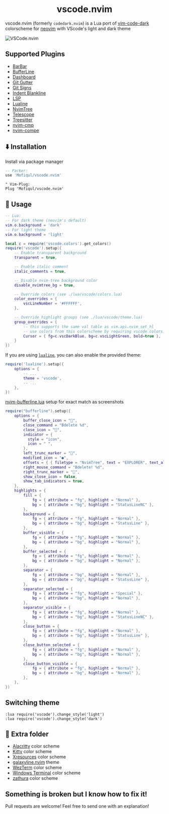 <h1 align="center">vscode.nvim</h1>

vscode.nvim (formerly `codedark.nvim`) is a Lua port of [vim-code-dark](https://github.com/tomasiser/vim-code-dark) colorscheme for [neovim](https://github.com/neovim/neovim) with VScode's light and dark theme

![VSCode.nvim](./demo.png)

## Supported Plugins

- [BarBar](https://github.com/romgrk/barbar.nvim)
- [BufferLine](https://github.com/akinsho/nvim-bufferline.lua)
- [Dashboard](https://github.com/glepnir/dashboard-nvim)
- [Git Gutter](https://github.com/airblade/vim-gitgutter)
- [Git Signs](https://github.com/lewis6991/gitsigns.nvim)
- [Indent Blankline](https://github.com/lukas-reineke/indent-blankline.nvim)
- [LSP](https://github.com/neovim/nvim-lspconfig)
- [Lualine](https://github.com/hoob3rt/lualine.nvim)
- [NvimTree](https://github.com/kyazdani42/nvim-tree.lua)
- [Telescope](https://github.com/nvim-telescope/telescope.nvim)
- [Treesitter](https://github.com/nvim-treesitter/nvim-treesitter)
- [nvim-cmp](https://github.com/hrsh7th/nvim-cmp)
- [nvim-compe](https://github.com/hrsh7th/nvim-compe)

## ⬇️ Installation

Install via package manager

```lua
-- Packer:
use 'Mofiqul/vscode.nvim'
```

```vim
" Vim-Plug:
Plug 'Mofiqul/vscode.nvim'
```

## 🚀 Usage

```lua
-- Lua:
-- For dark theme (neovim's default)
vim.o.background = 'dark'
-- For light theme
vim.o.background = 'light'

local c = require('vscode.colors').get_colors()
require('vscode').setup({
    -- Enable transparent background
    transparent = true,

    -- Enable italic comment
    italic_comments = true,

    -- Disable nvim-tree background color
    disable_nvimtree_bg = true,

    -- Override colors (see ./lua/vscode/colors.lua)
    color_overrides = {
        vscLineNumber = '#FFFFFF',
    },

    -- Override highlight groups (see ./lua/vscode/theme.lua)
    group_overrides = {
        -- this supports the same val table as vim.api.nvim_set_hl
        -- use colors from this colorscheme by requiring vscode.colors!
        Cursor = { fg=c.vscDarkBlue, bg=c.vscLightGreen, bold=true },
    }
})
```


If you are using [`lualine`](https://github.com/hoob3rt/lualine.nvim), you can also enable the provided theme:

```lua
require('lualine').setup({
    options = {
        -- ...
        theme = 'vscode',
        -- ...
    },
})
```

[nvim-bufferline.lua](https://github.com/akinsho/nvim-bufferline.lua)  setup for exact match as screenshots

```lua
require("bufferline").setup({
    options = {
        buffer_close_icon = "",
        close_command = "Bdelete %d",
        close_icon = "",
        indicator = {
          style = "icon",
          icon = " ",
        },
        left_trunc_marker = "",
        modified_icon = "●",
        offsets = { { filetype = "NvimTree", text = "EXPLORER", text_align = "center" } },
        right_mouse_command = "Bdelete! %d",
        right_trunc_marker = "",
        show_close_icon = false,
        show_tab_indicators = true,
    },
    highlights = {
        fill = {
            fg = { attribute = "fg", highlight = "Normal" },
            bg = { attribute = "bg", highlight = "StatusLineNC" },
        },
        background = {
            fg = { attribute = "fg", highlight = "Normal" },
            bg = { attribute = "bg", highlight = "StatusLine" },
        },
        buffer_visible = {
            fg = { attribute = "fg", highlight = "Normal" },
            bg = { attribute = "bg", highlight = "Normal" },
        },
        buffer_selected = {
            fg = { attribute = "fg", highlight = "Normal" },
            bg = { attribute = "bg", highlight = "Normal" },
        },
        separator = {
            fg = { attribute = "bg", highlight = "Normal" },
            bg = { attribute = "bg", highlight = "StatusLine" },
        },
        separator_selected = {
            fg = { attribute = "fg", highlight = "Special" },
            bg = { attribute = "bg", highlight = "Normal" },
        },
        separator_visible = {
            fg = { attribute = "fg", highlight = "Normal" },
            bg = { attribute = "bg", highlight = "StatusLineNC" },
        },
        close_button = {
            fg = { attribute = "fg", highlight = "Normal" },
            bg = { attribute = "bg", highlight = "StatusLine" },
        },
        close_button_selected = {
            fg = { attribute = "fg", highlight = "Normal" },
            bg = { attribute = "bg", highlight = "Normal" },
        },
        close_button_visible = {
            fg = { attribute = "fg", highlight = "Normal" },
            bg = { attribute = "bg", highlight = "Normal" },
        },
    },
})
```

## Switching theme

```
:lua require('vscode').change_style('light')
:lua require('vscode').change_style('dark')
```

## 🍭 Extra folder

- [Alacritty](https://github.com/alacritty/alacritty) color scheme
- [Kitty](https://sw.kovidgoyal.net/kitty/) color scheme
- [Xresources](https://wiki.debian.org/Xresources) color scheme
- [galaxyline.nvim](https://github.com/glepnir/galaxyline.nvim) theme
- [WezTerm](https://wezfurlong.org/wezterm/) color scheme
- [Windows Terminal](https://github.com/microsoft/terminal) color scheme
- [zathura](https://pwmt.org/projects/zathura/) color scheme

## Something is broken but I know how to fix it!

Pull requests are welcome! Feel free to send one with an explanation!
